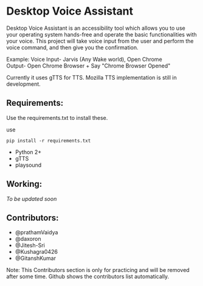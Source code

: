 # Desktop Voice Assistant

Desktop Voice Assistant is an accessibility tool which allows you to use your operating system hands-free and operate the basic functionalities with your voice. 
This project will take voice input from the user and perform the voice command, and then give you the confirmation.

Example:
Voice Input- Jarvis (Any Wake world), Open Chrome   
Output- Open Chrome Browser + Say "Chrome Browser Opened"


Currently it uses gTTS for TTS. Mozilla TTS implementation is still in development.

Requirements: 
-----------------------------------------------------------------------------------------------------------------------------------------------------------------------------------

Use the requirements.txt to install these.

use 
   
    pip install -r requirements.txt


- Python 2+
- gTTS
- playsound

Working: 
-------------------------------------------------------------------------------------------------------------------------------------------------------------------

  *To be updated soon*


Contributors:
-----------------------------------------------------------------------------------------------------------------------------------------------------------------------------------


+ @prathamVaidya
+ @daxoron
+ @Jitesh-Sri
+ @Kushagra0426
+ @GitanshKumar




Note: This Contributors section is only for practicing and will be removed after some time. Github shows the contributors list automatically.
